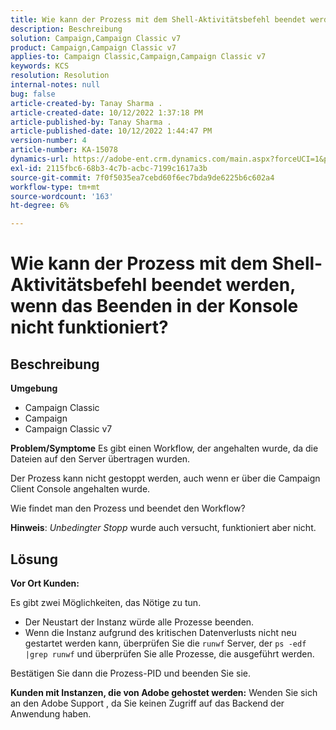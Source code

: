 ```yaml
---
title: Wie kann der Prozess mit dem Shell-Aktivitätsbefehl beendet werden, wenn das Beenden in der Konsole nicht funktioniert?
description: Beschreibung
solution: Campaign,Campaign Classic v7
product: Campaign,Campaign Classic v7
applies-to: Campaign Classic,Campaign,Campaign Classic v7
keywords: KCS
resolution: Resolution
internal-notes: null
bug: false
article-created-by: Tanay Sharma .
article-created-date: 10/12/2022 1:37:18 PM
article-published-by: Tanay Sharma .
article-published-date: 10/12/2022 1:44:47 PM
version-number: 4
article-number: KA-15078
dynamics-url: https://adobe-ent.crm.dynamics.com/main.aspx?forceUCI=1&pagetype=entityrecord&etn=knowledgearticle&id=873dc8f7-324a-ed11-bba2-0022480868ff
exl-id: 2115fbc6-68b3-4c7b-acbc-7199c1617a3b
source-git-commit: 7f0f5035ea7cebd60f6ec7bda9de6225b6c602a4
workflow-type: tm+mt
source-wordcount: '163'
ht-degree: 6%

---
```


# Wie kann der Prozess mit dem Shell-Aktivitätsbefehl beendet werden, wenn das Beenden in der Konsole nicht funktioniert?

## Beschreibung

<b>Umgebung</b>
- Campaign Classic
- Campaign
- Campaign Classic v7



<b>Problem/Symptome</b>
Es gibt einen Workflow, der angehalten wurde, da die Dateien auf den Server übertragen wurden.

Der Prozess kann nicht gestoppt werden, auch wenn er über die Campaign Client Console angehalten wurde.

Wie findet man den Prozess und beendet den Workflow?

<b>Hinweis</b>: *Unbedingter Stopp* wurde auch versucht, funktioniert aber nicht.


## Lösung


<b>Vor Ort</b><b> Kunden:</b>

Es gibt zwei Möglichkeiten, das Nötige zu tun.

- Der Neustart der Instanz würde alle Prozesse beenden.
- Wenn die Instanz aufgrund des kritischen Datenverlusts nicht neu gestartet werden kann, überprüfen Sie die `runwf` Server, der `ps -edf |grep runwf` und überprüfen Sie alle Prozesse, die ausgeführt werden.


Bestätigen Sie dann die Prozess-PID und beenden Sie sie.

<b>Kunden mit Instanzen, die von Adobe gehostet werden:</b> Wenden Sie sich an den Adobe Support , da Sie keinen Zugriff auf das Backend der Anwendung haben.
